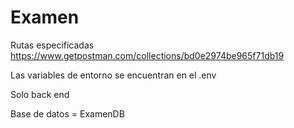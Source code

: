 # Examen


Rutas especificadas
https://www.getpostman.com/collections/bd0e2974be965f71db19

Las variables de entorno se encuentran en el .env

Solo back end

Base de datos = ExamenDB
